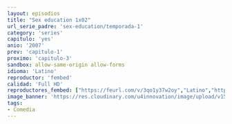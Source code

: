 ```yaml
---
layout: episodios
title: "Sex education 1x02"
url_serie_padre: 'sex-education/temporada-1'
category: 'series'
capitulo: 'yes'
anio: '2007'
prev: 'capitulo-1'
proximo: 'capitulo-3'
sandbox: allow-same-origin allow-forms
idioma: 'Latino'
reproductor: 'fembed'
calidad: 'Full HD'
reproductores_fembed: ["https://feurl.com/v/3qo1y37w2oy","Latino","https://feurl.com/v/w84xpsn6zx2877j","Latino","https://feurl.com/v/2wvmrx8xl96","Latino","https://myurlshort.live/v/02x8wsldzzrkmqm","Latino"]
image_banner: 'https://res.cloudinary.com/u4innovation/image/upload/v1565906678/sex-poster-min_yeylaj.jpg'
tags:
- Comedia
---
```











